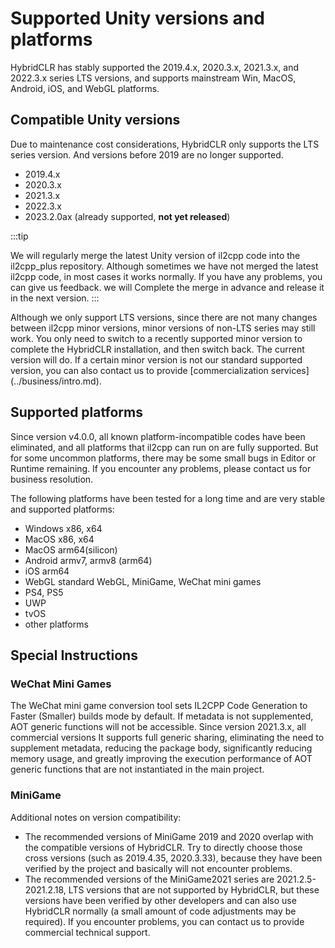 # Supported Unity versions and platforms

HybridCLR has stably supported the 2019.4.x, 2020.3.x, 2021.3.x, and 2022.3.x series LTS versions, and supports mainstream Win, MacOS, Android, iOS, and WebGL platforms.

## Compatible Unity versions

Due to maintenance cost considerations, HybridCLR only supports the LTS series version. And versions before 2019 are no longer supported.

- 2019.4.x
- 2020.3.x
- 2021.3.x
- 2022.3.x
- 2023.2.0ax (already supported, **not yet released**)

:::tip

We will regularly merge the latest Unity version of il2cpp code into the il2cpp_plus repository. Although sometimes we have not merged the latest il2cpp code, in most cases it works normally. If you have any problems, you can give us feedback. we will
Complete the merge in advance and release it in the next version.
:::

Although we only support LTS versions, since there are not many changes between il2cpp minor versions, minor versions of non-LTS series may still work. You only need to switch to a recently supported minor version to complete the HybridCLR installation, and then switch back. The current version will do.
If a certain minor version is not our standard supported version, you can also contact us to provide [commercialization services] (../business/intro.md).


## Supported platforms

Since version v4.0.0, all known platform-incompatible codes have been eliminated, and all platforms that il2cpp can run on are fully supported. But for some uncommon platforms, there may be some small bugs in Editor or Runtime remaining.
If you encounter any problems, please contact us for business resolution.

The following platforms have been tested for a long time and are very stable and supported platforms:

- Windows x86, x64
- MacOS x86, x64
- MacOS arm64(silicon)
- Android armv7, armv8 (arm64)
- iOS arm64
- WebGL standard WebGL, MiniGame, WeChat mini games
- PS4, PS5
- UWP
- tvOS
- other platforms

## Special Instructions

### WeChat Mini Games

The WeChat mini game conversion tool sets IL2CPP Code Generation to Faster (Smaller) builds mode by default. If metadata is not supplemented, AOT generic functions will not be accessible. Since version 2021.3.x, all commercial versions
It supports full generic sharing, eliminating the need to supplement metadata, reducing the package body, significantly reducing memory usage, and greatly improving the execution performance of AOT generic functions that are not instantiated in the main project.

### MiniGame

Additional notes on version compatibility:

- The recommended versions of MiniGame 2019 and 2020 overlap with the compatible versions of HybridCLR. Try to directly choose those cross versions (such as 2019.4.35, 2020.3.33), because they have been verified by the project and basically will not encounter problems.
- The recommended versions of the MiniGame2021 series are 2021.2.5-2021.2.18, LTS versions that are not supported by HybridCLR, but these versions have been verified by other developers and can also use HybridCLR normally (a small amount of code adjustments may be required). If you encounter problems, you can contact us to provide commercial technical support.